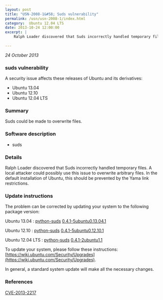 ```yaml
---
layout: post
title: "USN-2008-1&#58; Suds vulnerability"
permalink: /usn/usn-2008-1/index.html
category:  Ubuntu 12.04 LTS
date: 2013-10-24 12:00:00
excerpt: |
    Ralph Loader discovered that Suds incorrectly handled temporary files. A local attacker could possibly use this issue to overwrite arbitrary files. In the default installation of Ubuntu, this should be prevented by the Yama link restrictions. 
    
--- 
```

 
 

*24 October 2013*

### suds vulnerability

A security issue affects these releases of Ubuntu and its derivatives:

* Ubuntu 13.04
* Ubuntu 12.10
* Ubuntu 12.04 LTS

### Summary

Suds could be made to overwrite files. 

### Software description

* suds 

### Details

Ralph Loader discovered that Suds incorrectly handled temporary files. A local attacker could possibly use this issue to overwrite arbitrary files. In the default installation of Ubuntu, this should be prevented by the Yama link restrictions. 

### Update instructions

The problem can be corrected by updating your system to the following package version:

Ubuntu 13.04
 : [python-suds](https://launchpad.net/ubuntu/+source/suds) <span> [0.4.1-5ubuntu0.13.04.1](https://launchpad.net/ubuntu/+source/suds/0.4.1-5ubuntu0.13.04.1) </span> 

Ubuntu 12.10
 : [python-suds](https://launchpad.net/ubuntu/+source/suds) <span> [0.4.1-5ubuntu0.12.10.1](https://launchpad.net/ubuntu/+source/suds/0.4.1-5ubuntu0.12.10.1) </span> 

Ubuntu 12.04 LTS
 : [python-suds](https://launchpad.net/ubuntu/+source/suds) <span> [0.4.1-2ubuntu1.1](https://launchpad.net/ubuntu/+source/suds/0.4.1-2ubuntu1.1) </span> 

To update your system, please follow these instructions: [https://wiki.ubuntu.com/Security/Upgrades](https://wiki.ubuntu.com/Security/Upgrades).

In general, a standard system update will make all the necessary changes. 

### References

 
 [CVE-2013-2217](http://people.ubuntu.com/~ubuntu-security/cve/CVE-2013-2217)
 

